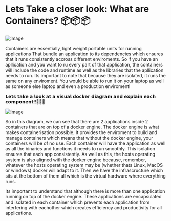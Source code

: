 # Lets Take a closer look: What are Containers? 📦📦📦
![image](https://github.com/user-attachments/assets/266ce576-72c0-4ffb-a8ae-e698d6d7e188)

Containers are essentially, light weight portable units for running applications That bundle an application
to its dependencies which ensures that it runs consistently accross different enviroments. So if you have an apllication and 
you want to ru every part of that application, the containers will include the code and runtime as well as the libraries that 
the apllication needs to run. Its important to note that because they are isolated, it runs the same on any enviroment. You would be able to run it on your laptop as well as someone else laptop and even a production enviroment!

𝗟𝗲𝘁𝘀 𝘁𝗮𝗸𝗲 𝗮 𝗹𝗼𝗼𝗸 𝗮𝘁 𝗮 𝘃𝗶𝘀𝘂𝗮𝗹 𝗱𝗼𝗰𝗸𝗲𝗿 𝗱𝗶𝗮𝗴𝗿𝗮𝗺 𝗮𝗻𝗱 𝗲𝘅𝗽𝗹𝗮𝗶𝗻 𝗲𝗮𝗰𝗵 𝗰𝗼𝗺𝗽𝗼𝗻𝗲𝗻𝘁!!🚀🚀🚀

![image](https://github.com/user-attachments/assets/66187ee8-7737-43e6-9246-ca80d1de5ebb)


So in this diagram, we can see that there are 2 applications inside 2 containers that are on top of a docker engine. The docker engine is what makes containerisation possible. It provides the enviroment to build and manage containers which means that without the docker engine, your containers will be of no use. Each container will have the application as well as all the binaries and functions it needs to run smoothly. This isolation ensures that each app consistently. As well as this, the hosts operating system is also aligned with the docker engine because, remember, whatever the hosts operating system may be (whether thats Linux, MacOS or windows) docker will adapt to it. Then we have the infrascructure which sits at the bottom of them all which is the virtual hardware where everything runs.

Its important to understand that although there is more than one application running on top of the docker engine. These applications are encapsulated and isolated in each container which prevents each application from interfering with eachother which creates efficiency and productivity for all applications.
